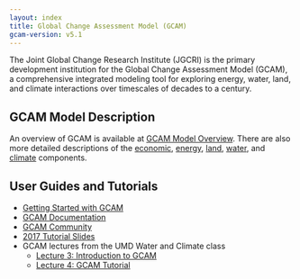 ```yaml
---
layout: index
title: Global Change Assessment Model (GCAM)
gcam-version: v5.1
---
```


The Joint Global Change Research Institute (JGCRI) is the primary development institution for the Global Change Assessment Model (GCAM), a comprehensive integrated modeling tool for exploring energy, water, land, and climate interactions over timescales of decades to a century.

## GCAM Model Description
An overview of GCAM is available at [GCAM Model Overview](overview.html). There are also more detailed descriptions of the [economic](macro-econ.html), [energy](energy.html), [land](land.html), [water](water.html), and [climate](hector.html) components.

## User Guides and Tutorials

* [Getting Started with GCAM](user-guide.html)
* [GCAM Documentation](toc.html)
* [GCAM Community](http://www.globalchange.umd.edu/models/gcam/gcam-community/)
* [2017 Tutorial Slides](http://www.globalchange.umd.edu/data/annual-meetings/2017/GCAM_Tutorial_2017.pdf)
* GCAM lectures from the UMD Water and Climate class
  * [Lecture 3: Introduction to GCAM](https://www.youtube.com/watch?v=xRF9lFwtMr0)
  * [Lecture 4: GCAM Tutorial](https://www.youtube.com/watch?v=S7vAShH-dbs)
